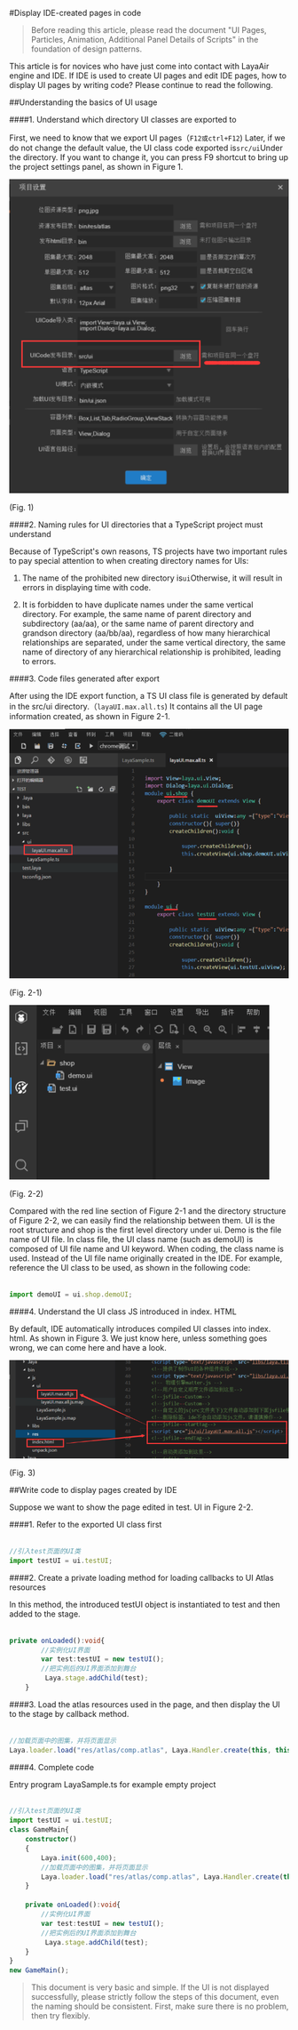 #Display IDE-created pages in code

> Before reading this article, please read the document "UI Pages, Particles, Animation, Additional Panel Details of Scripts" in the foundation of design patterns.

This article is for novices who have just come into contact with LayaAir engine and IDE. If IDE is used to create UI pages and edit IDE pages, how to display UI pages by writing code? Please continue to read the following.



##Understanding the basics of UI usage

####1. Understand which directory UI classes are exported to

First, we need to know that we export UI pages（`F12或ctrl+F12`) Later, if we do not change the default value, the UI class code exported is`src/ui`Under the directory. If you want to change it, you can press F9 shortcut to bring up the project settings panel, as shown in Figure 1.

![图1](img/1.png) 


(Fig. 1)

####2. Naming rules for UI directories that a TypeScript project must understand

Because of TypeScript's own reasons, TS projects have two important rules to pay special attention to when creating directory names for UIs:

1. The name of the prohibited new directory is`ui`Otherwise, it will result in errors in displaying time with code.

2. It is forbidden to have duplicate names under the same vertical directory. For example, the same name of parent directory and subdirectory (aa/aa), or the same name of parent directory and grandson directory (aa/bb/aa), regardless of how many hierarchical relationships are separated, under the same vertical directory, the same name of directory of any hierarchical relationship is prohibited, leading to errors.

####3. Code files generated after export

After using the IDE export function, a TS UI class file is generated by default in the src/ui directory.（`layaUI.max.all.ts`) It contains all the UI page information created, as shown in Figure 2-1.

![图2-1](img/2-1.png) 


(Fig. 2-1)

![图2-2](img/2-2.png) 


(Fig. 2-2)

Compared with the red line section of Figure 2-1 and the directory structure of Figure 2-2, we can easily find the relationship between them. UI is the root structure and shop is the first level directory under ui. Demo is the file name of UI file. In class file, the UI class name (such as demoUI) is composed of UI file name and UI keyword. When coding, the class name is used. Instead of the UI file name originally created in the IDE. For example, reference the UI class to be used, as shown in the following code:


```typescript

import demoUI = ui.shop.demoUI;
```


####4. Understand the UI class JS introduced in index. HTML

By default, IDE automatically introduces compiled UI classes into index. html. As shown in Figure 3. We just know here, unless something goes wrong, we can come here and have a look.

![图3](img/3.png)  


(Fig. 3)



##Write code to display pages created by IDE

Suppose we want to show the page edited in test. UI in Figure 2-2.

####1. Refer to the exported UI class first


```typescript

//引入test页面的UI类
import testUI = ui.testUI;
```


####2. Create a private loading method for loading callbacks to UI Atlas resources

In this method, the introduced testUI object is instantiated to test and then added to the stage.


```typescript

private onLoaded():void{
        //实例化UI界面
        var test:testUI = new testUI();
        //把实例后的UI界面添加到舞台
         Laya.stage.addChild(test);
    }
```


####3. Load the atlas resources used in the page, and then display the UI to the stage by callback method.


```typescript

//加载页面中的图集，并将页面显示
Laya.loader.load("res/atlas/comp.atlas", Laya.Handler.create(this, this.onLoaded));
```


####4. Complete code

Entry program LayaSample.ts for example empty project


```typescript

//引入test页面的UI类
import testUI = ui.testUI;
class GameMain{
    constructor()
    {
        Laya.init(600,400);
      	//加载页面中的图集，并将页面显示
        Laya.loader.load("res/atlas/comp.atlas", Laya.Handler.create(this, this.onLoaded));
    }

    private onLoaded():void{
        //实例化UI界面
        var test:testUI = new testUI();
        //把实例后的UI界面添加到舞台
         Laya.stage.addChild(test);
    }
}
new GameMain();
```




> This document is very basic and simple. If the UI is not displayed successfully, please strictly follow the steps of this document, even the naming should be consistent. First, make sure there is no problem, then try flexibly.
